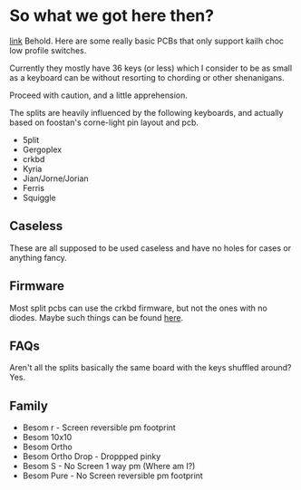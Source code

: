 # So what we got here then? 
[link](beakX)
Behold. Here are some really basic PCBs that only support kailh choc low profile switches.

Currently they mostly have 36 keys (or less) which I consider to be as small as a keyboard can be without resorting to chording or other shenanigans.

Proceed with caution, and a little apprehension.

The splits are heavily influenced by the following keyboards, and actually based on foostan's corne-light pin layout and pcb. 

* 5plit
* Gergoplex
* crkbd
* Kyria
* Jian/Jorne/Jorian
* Ferris
* Squiggle

## Caseless

These are all supposed to be used caseless and have no holes for cases or anything fancy.

## Firmware

Most split pcbs can use the crkbd firmware, but not the ones with no diodes. Maybe such things can be found [here](qmk).


## FAQs

Aren't all the splits basically the same board with the keys shuffled around? Yes.

## Family

* Besom r - Screen reversible pm footprint
* Besom 10x10 
* Besom Ortho
* Besom Ortho Drop - Droppped pinky
* Besom S - No Screen 1 way pm (Where am I?)
* Besom Pure - No Screen reversible pm footprint
